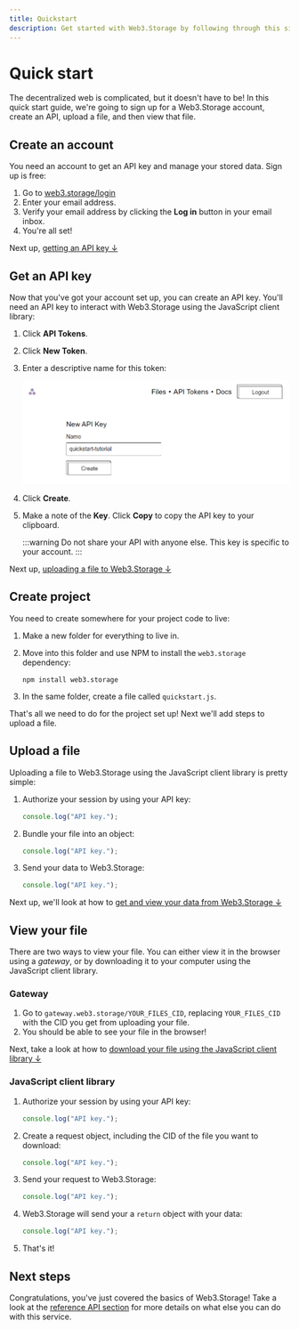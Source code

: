 ```yaml
---
title: Quickstart
description: Get started with Web3.Storage by following through this simple workflow.
---
```


# Quick start

The decentralized web is complicated, but it doesn't have to be! In this quick start guide, we're going to sign up for a Web3.Storage account, create an API, upload a file, and then view that file.

## Create an account

You need an account to get an API key and manage your stored data. Sign up is free:

1. Go to [web3.storage/login](https://web3.storage/login)
1. Enter your email address.
1. Verify your email address by clicking the **Log in** button in your email inbox.
1. You're all set!

Next up, [getting an API key ↓](#get-an-api-key)

## Get an API key

Now that you've got your account set up, you can create an API key. You'll need an API key to interact with Web3.Storage using the JavaScript client library:

1. Click **API Tokens**.
1. Click **New Token**. 
1. Enter a descriptive name for this token:

    ![Web3.Storage API key creation screen.](./images/name-an-api-key.png)

1. Click **Create**.
1. Make a note of the **Key**. Click **Copy** to copy the API key to your clipboard.

    :::warning
    Do not share your API with anyone else. This key is specific to your account.
    :::

Next up, [uploading a file to Web3.Storage ↓](#upload-a-file)

## Create project

You need to create somewhere for your project code to live:

1. Make a new folder for everything to live in.
1. Move into this folder and use NPM to install the `web3.storage` dependency:

    ```shell
    npm install web3.storage
    ```

1. In the same folder, create a file called `quickstart.js`.

That's all we need to do for the project set up! Next we'll add steps to upload a file.

## Upload a file

Uploading a file to Web3.Storage using the JavaScript client library is pretty simple:

1. Authorize your session by using your API key:

    ```javascript
    console.log("API key.");
    ```

1. Bundle your file into an object:

    ```javascript
    console.log("API key.");
    ```

1. Send your data to Web3.Storage:

    ```javascript
    console.log("API key.");
    ```

Next up, we'll look at how to [get and view your data from Web3.Storage ↓](#view-file)

## View your file

There are two ways to view your file. You can either view it in the browser using a _gateway_, or by downloading it to your computer using the JavaScript client library.

### Gateway

1. Go to `gateway.web3.storage/YOUR_FILES_CID`, replacing `YOUR_FILES_CID` with the CID you get from uploading your file.
1. You should be able to see your file in the browser!

Next, take a look at how to [download your file using the JavaScript client library ↓](#javascript-client-library)

### JavaScript client library

1. Authorize your session by using your API key:

    ```javascript
    console.log("API key.");
    ```

1. Create a request object, including the CID of the file you want to download:

    ```javascript
    console.log("API key.");
    ```

1. Send your request to Web3.Storage:

    ```javascript
    console.log("API key.");
    ```

1. Web3.Storage will send your a `return` object with your data:

    ```javascript
    console.log("API key.");
    ```

1. That's it!

## Next steps

Congratulations, you've just covered the basics of Web3.Storage! Take a look at the [reference API section](/reference) for more details on what else you can do with this service.

